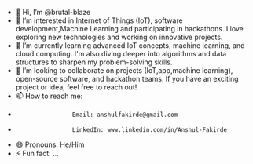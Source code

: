 - 👋 Hi, I’m @brutal-blaze
- 👀 I’m interested in Internet of Things (IoT), software development,Machine Learning and participating in hackathons. I love exploring new technologies and working on innovative projects.
- 🌱 I’m currently learning advanced IoT concepts, machine learning, and cloud computing. I'm also diving deeper into algorithms and data structures to sharpen my problem-solving skills.
- 💞️ I’m looking to collaborate on  projects (IoT,app,machine learning), open-source software, and hackathon teams. If you have an exciting project or idea, feel free to reach out!
- 📫 How to reach me:
-                     Email: anshulfakirde@gmail.com
-                     LinkedIn: www.linkedin.com/in/Anshul-Fakirde
- 😄 Pronouns: He/Him
- ⚡ Fun fact: ...

<!---
brutal-blaze/brutal-blaze is a ✨ special ✨ repository because its `README.md` (this file) appears on your GitHub profile.
You can click the Preview link to take a look at your changes.
--->
